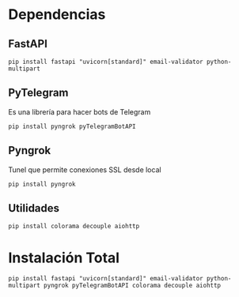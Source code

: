 # Dependencias

## FastAPI

```
pip install fastapi "uvicorn[standard]" email-validator python-multipart
```

## PyTelegram

Es una librería para hacer bots de Telegram

```
pip install pyngrok pyTelegramBotAPI
```

## Pyngrok

Tunel que permite conexiones SSL desde local

```
pip install pyngrok
```

## Utilidades

```
pip install colorama decouple aiohttp
```


# Instalación Total
```
pip install fastapi "uvicorn[standard]" email-validator python-multipart pyngrok pyTelegramBotAPI colorama decouple aiohttp
```
